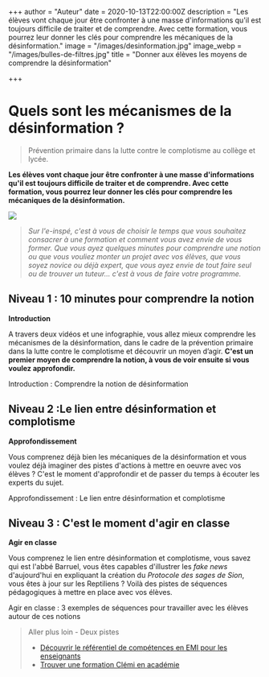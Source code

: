 +++
author = "Auteur"
date = 2020-10-13T22:00:00Z
description = "Les élèves vont chaque jour être confronter à une masse d'informations qu'il est toujours difficile de traiter et de comprendre. Avec cette formation, vous pourrez leur donner les clés pour comprendre les mécaniques de la désinformation."
image = "/images/desinformation.jpg"
image_webp = "/images/bulles-de-filtres.jpg"
title = "Donner aux élèves les moyens de comprendre la désinformation"

+++
# Quels sont les mécanismes de la désinformation ?

> Prévention primaire dans la lutte contre le complotisme au collège et lycée.

**Les élèves vont chaque jour être confronter à une masse d'informations qu'il est toujours difficile de traiter et de comprendre. Avec cette formation, vous pourrez leur donner les clés pour comprendre les mécaniques de la désinformation.**

![](/images/bulles-de-filtres.jpg)

> _Sur l'e-inspé, c'est à vous de choisir le temps que vous souhaitez consacrer à une formation et comment vous avez envie de vous former. Que vous ayez quelques minutes pour comprendre une notion ou que vous vouliez monter un projet avec vos élèves, que vous soyez novice ou déjà expert, que vous ayez envie de tout faire seul ou de trouver un tuteur... c'est à vous de faire votre programme._

## Niveau 1 : 10 minutes pour comprendre la notion

**Introduction**

A travers deux vidéos et une infographie, vous allez mieux comprendre les mécanismes de la désinformation, dans le cadre de la prévention primaire dans la lutte contre le complotisme et découvrir un moyen d’agir. **C'est un premier moyen de comprendre la notion, à vous de voir ensuite si vous voulez approfondir.**

Introduction : Comprendre la notion de désinformation

## Niveau 2 :Le lien entre désinformation et complotisme

**Approfondissement**

Vous comprenez déjà bien les mécaniques de la désinformation et vous voulez déjà imaginer des pistes d'actions à mettre en oeuvre avec vos élèves ? C'est le moment d'approfondir et de passer du temps à écouter les experts du sujet.

Approfondissement : Le lien entre désinformation et complotisme

## Niveau 3 : C'est le moment d'agir en classe

**Agir en classe**

Vous comprenez le lien entre désinformation et complotisme, vous savez qui est l'abbé Barruel, vous êtes capables d'illustrer les _fake news_ d'aujourd'hui en expliquant la création du _Protocole des sages de Sion_, vous êtes à jour sur les Reptiliens ? Voilà des pistes de séquences pédagogiques à mettre en place avec vos élèves.

Agir en classe : 3 exemples de séquences pour travailler avec les élèves autour de ces notions

> Aller plus loin - Deux pistes
>
> * [Découvrir le référentiel de compétences en EMI pour les enseignants](https://www.clemi.fr/fileadmin/user_upload/Formation/Referentiel_CLEMI_final.pdf)
> * [Trouver une formation Clémi en académie](https://www.clemi.fr/fr/formation/se-former-en-academie.html)